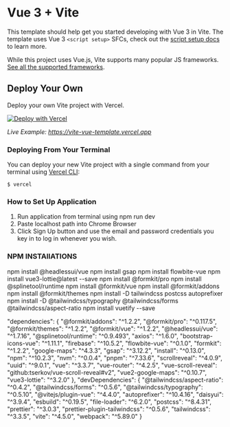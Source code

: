 # Vue 3 + Vite

This template should help get you started developing with Vue 3 in Vite. The template uses Vue 3 `<script setup>` SFCs, check out the [script setup docs](https://v3.vuejs.org/api/sfc-script-setup.html#sfc-script-setup) to learn more.

While this project uses Vue.js, Vite supports many popular JS frameworks. [See all the supported frameworks](https://vitejs.dev/guide/#scaffolding-your-first-vite-project).

## Deploy Your Own

Deploy your own Vite project with Vercel.

[![Deploy with Vercel](https://vercel.com/button)](https://vercel.com/new/clone?repository-url=https://github.com/vercel/vercel/tree/main/examples/vite&template=vite)

_Live Example: https://vite-vue-template.vercel.app_

### Deploying From Your Terminal

You can deploy your new Vite project with a single command from your terminal using [Vercel CLI](https://vercel.com/download):

```shell
$ vercel
```

### How to Set Up Application
1. Run application from terminal using npm run dev
2. Paste localhost path into Chrome Browser
3. Click Sign Up button and use the email and password credentials you key in to log in whenever you wish.


### NPM INSTAllATIONS
npm install @headlessui/vue
npm install gsap
npm install flowbite-vue
npm install vue3-lottie@latest --save
npm install @formkit/pro
npm install @splinetool/runtime
npm install @formkit/vue
npm install @formkit/addons
npm install @formkit/themes
npm install -D tailwindcss postcss autoprefixer
npm install -D @tailwindcss/typography @tailwindcss/forms @tailwindcss/aspect-ratio
npm install vuetify --save

"dependencies": {
    "@formkit/addons": "^1.2.2",
    "@formkit/pro": "^0.117.5",
    "@formkit/themes": "^1.2.2",
    "@formkit/vue": "^1.2.2",
    "@headlessui/vue": "^1.7.16",
    "@splinetool/runtime": "^0.9.493",
    "axios": "^1.6.0",
    "bootstrap-icons-vue": "^1.11.1",
    "firebase": "^10.5.2",
    "flowbite-vue": "^0.1.0",
    "formkit": "^1.2.2",
    "google-maps": "^4.3.3",
    "gsap": "^3.12.2",
    "install": "^0.13.0",
    "npm": "^10.2.3",
    "nvm": "^0.0.4",
    "pnpm": "^7.33.6",
    "scrollreveal": "^4.0.9",
    "uuid": "^9.0.1",
    "vue": "^3.3.7",
    "vue-router": "^4.2.5",
    "vue-scroll-reveal": "github:tserkov/vue-scroll-reveal#v2",
    "vue2-google-maps": "^0.10.7",
    "vue3-lottie": "^3.2.0"
  },
  "devDependencies": {
    "@tailwindcss/aspect-ratio": "^0.4.2",
    "@tailwindcss/forms": "^0.5.6",
    "@tailwindcss/typography": "^0.5.10",
    "@vitejs/plugin-vue": "^4.4.0",
    "autoprefixer": "^10.4.16",
    "daisyui": "^3.9.4",
    "esbuild": "^0.19.5",
    "file-loader": "^6.2.0",
    "postcss": "^8.4.31",
    "prettier": "^3.0.3",
    "prettier-plugin-tailwindcss": "^0.5.6",
    "tailwindcss": "^3.3.5",
    "vite": "^4.5.0",
    "webpack": "^5.89.0"
  }
